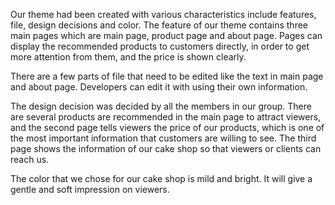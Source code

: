 Our theme had been created with various characteristics include features, file, design decisions and color. 
The feature of our theme contains three main pages which are main page, product page and about page. 
Pages can display the recommended products to customers directly, in order to get more attention from them, and the price is shown clearly.

There are a few parts of file that need to be edited like the text in main page and about page. Developers can edit it with using their own information.

The design decision was decided by all the members in our group. There are several products are recommended in the main page to attract viewers, 
and the second page tells viewers the price of our products, which is one of the most important information that customers are willing to see. 
The third page shows the information of our cake shop so that viewers or clients can reach us.

The color that we chose for our cake shop is mild and bright. It will give a gentle and soft impression on viewers.
